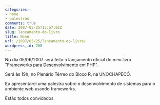 ```yaml
---
categories:
- home
- palestras
comments: true
date: 2007-05-25T15:57:02Z
slug: lancamento-do-livro
title: None
url: /2007/05/25/lancamento-do-livro/
wordpress_id: 208
---
```


No dia 05/06/2007 será feito o lançamento oficial do meu livro "Frameworks para Desenvolvimento em PHP".




Será às 19h, no Plenário Térreo do Bloco R, na UNOCHAPECÓ.




Eu apresentarei uma palestra sobre o desenvolvimento de sistemas para o ambiente web usando frameworks.




Estão todos convidados.

